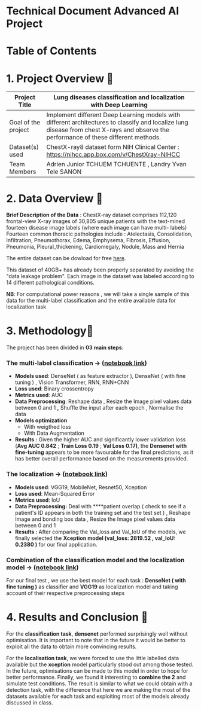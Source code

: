 # Technical Document Advanced AI Project

# Table of Contents

# 1. Project Overview 📝

| Project Title | Lung diseases classification and localization with Deep Learning |
| --- | --- |
| Goal of the project | Implement different Deep Learning models with different architectures to classify and localize lung disease from chest X-rays and observe the performance of these different methods. |
| Dataset(s) used | ChestX-ray8 dataset form NIH Clinical Center :  https://nihcc.app.box.com/v/ChestXray-NIHCC |
| Team Members | Adrien Junior TCHUEM TCHUENTE , Landry Yvan Tele SANON |

# 2. Data Overview 📁

**Brief Description of the Data** :  ChestX-ray dataset comprises 112,120 frontal-view X-ray images of 30,805 unique patients with the text-mined fourteen disease image labels (where each image can have multi- labels) Fourteen common thoracic pathologies include : Atelectasis, Consolidation, Infiltration, Pneumothorax, Edema, Emphysema, Fibrosis, Effusion, Pneumonia, Pleural_thickening,
Cardiomegaly, Nodule, Mass and Hernia

The entire dataset can be dowload  for free [here](https://nihcc.app.box.com/v/ChestXray-NIHCC). 

This dataset of 40GB+ has already been properly separated by avoiding the "data leakage problem". Each image in the dataset was labeled according to 14 different pathological conditions.

**NB**: For computational power  reasons , we will take a single sample of this data for the multi-label classification and the entire available data for localization task

# 3. Methodology🔧

The project has been divided in **03** **main steps**:

### The multi-label classification → ([notebook link](https://github.com/AdrienJ0/Chest-X-Rays-project/blob/main/Chest_X-Rays_Classifier.ipynb))

- **Models used**: DenseNet ( as feature extractor ), DenseNet ( with fine tuning ) , Vision Transformer, RNN, RNN+CNN
- **Loss used**: Binary crossentropy
- **Metrics used**: AUC
- **Data Preprocessing**: Reshape data , Resize the Image pixel values data between 0 and 1 **,** Shuffle the input after each epoch , Normalise the data
- **Models optimization**
    - With weigthed loss
    - With Data Augmentation
- **Results :** Given the higher AUC and significantly lower validation loss (**Avg AUC 0.842** ; **Train Loss 0.19** ; **Val Loss 0.17)**, the **Densenet with fine-tuning** appears to be more favourable for the final predictions, as it has better overall performance based on the measurements provided.

### The localization → ([notebook link](https://github.com/AdrienJ0/Chest-X-Rays-project/blob/main/chest-x-rays-localization.ipynb))

- **Models used**: VGG19, MobileNet, Resnet50, Xception
- **Loss used**: Mean-Squared Error
- **Metrics used**:  IoU
- **Data Preprocessing:**  Deal with ****patient overlap ( check to see if a patient's ID appears in both the training set and the test set ) , Reshape Image and bonding box data , Resize the Image pixel values data between 0 and 1
- **Results :** After comparing the Val_loss and Val_IoU of the models, we finally selected the **Xception model (val_loss: 2819.52 , val_IoU: 0.2380 )** for our final application.

### Combination of the classification model and the localization model → ([notebook link](https://github.com/AdrienJ0/Chest-X-Rays-project/blob/main/chest-x-rays-localization.ipynb))

For our final test , we use the best model for each task :  **DenseNet ( with fine tuning )**  as classifier  and **VGG19** as localization model and taking account of their respective preprocessing steps 

# 4. Results and Conclusion 📑

For the **classification task**, **densenet** performed surprisingly well without optimisation. It is important to note that in the future it would be better to exploit all the data to obtain more convincing results.

For the **localisation task**, we were forced to use the little labelled data available but the **xception** model particularly stood out among those tested. In the future, optimisations can be made to this model in order to hope for better performance.
Finally, we found it interesting to **combine the 2** and simulate test conditions. The result is similar to what we could obtain with a detection task, with the difference that here we are making the most of the datasets available for each task and exploiting most of the models already discussed in class.